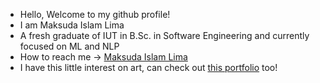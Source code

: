 * Hello, Welcome to my github profile!
* I am Maksuda Islam Lima
* A fresh graduate of IUT in B.Sc. in Software Engineering and currently focused on ML and NLP
* How to reach me -> <a href="https://www.linkedin.com/in/maksuda-islam-lima-063/">Maksuda Islam Lima</a>
* I have this little interest on art, can check out <a href="https://www.behance.net/maksudalima">this portfolio</a> too! 

<!--
**kima063/kima063** is a ✨ _special_ ✨ repository because its `README.md` (this file) appears on your GitHub profile.

Here are some ideas to get you started:

- 🔭 I’m currently working on ...
- 🌱 I’m currently learning ...
- 👯 I’m looking to collaborate on ...
- 🤔 I’m looking for help with ...
- 💬 Ask me about ...
- 📫 How to reach me: ...
- 😄 Pronouns: ...
- ⚡ Fun fact: ...
-->
